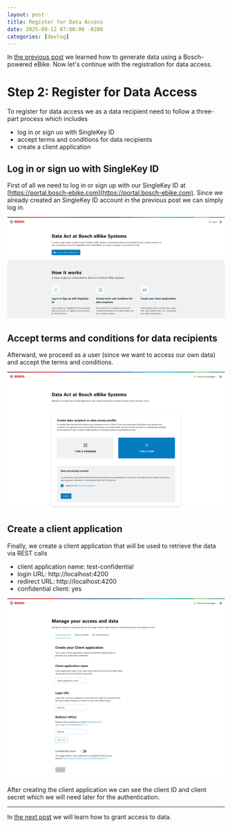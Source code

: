 ```yaml
---
layout: post
title: Register for Data Access
date: 2025-09-12 07:00:00 -0200
categories: [devlog]
---
```


In [the previous post](https://open-ebike.github.io/devlog/2025/09/11/generate-data-using-a-bosch-powered-ebike.html) we learned how to generate data using a Bosch-powered eBike. Now let's continue with the registration for data access.

# Step 2: Register for Data Access

To register for data access we as a data recipient need to follow a three-part process which includes
* log in or sign uo with SingleKey ID
* accept terms and conditions for data recipients
* create a client application

## Log in or sign uo with SingleKey ID

First of all we need to log in or sign up with our SingleKey ID at [https://portal.bosch-ebike.com](https://portal.bosch-ebike.com). Since we already created an SingleKey ID account in the previous post we can simply log in.

![data-act-at-bosch-ebike-systems.png](/assets/2025-09-12/data-act-at-bosch-ebike-systems.png)

## Accept terms and conditions for data recipients

Afterward, we proceed as a user (since we want to access our own data) and accept the terms and conditions. 

![data-recipient-or-data-access-profile.png](/assets/2025-09-12/data-recipient-or-data-access-profile.png)

## Create a client application

Finally, we create a client application that will be used to retrieve the data via REST calls

* client application name: test-confidential
* login URL: http://localhost:4200
* redirect URL: http://localhost:4200
* confidential client: yes

![manage-your-access-and-data.png](/assets/2025-09-12/manage-your-access-and-data.png)

After creating the client application we can see the client ID and client secret which we will need later for the authentication.

---

In [the next post](https://open-ebike.github.io/devlog/2025/09/13/grant-access-to-data.html) we will learn how to grant access to data.